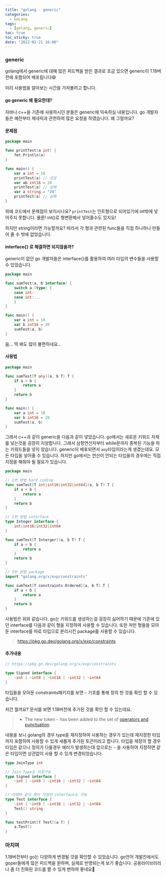 ```yaml
---
title: "golang - generic"
categories:
  - GoLang
tags:
  - [golang, generic]
toc: true
toc_sticky: true
date: "2022-02-21 16:00"
---
```


### generic

golang에서 generic에 대해 많은 피드백을 받은 결과로 조금 있으면 generic이 1.18버전에 포함되어 배포됩니다:smile:

미리 사용법을 알아보는 시간을 가져볼려고 합니다.

#### go generic 왜 필요한데?

자바나 c++을 기존에 사용하시던 분들은 generic에 익숙하실 내용입니다. go 개발자들은 예전부터 제네릭과 관련하여 많은 요청을 하였습니다. 왜 그럴까요?

#### 문제점

```go
package main

func printTest(a int) {
    fmt.Println(a)
}

func main() {
    var a int = 10
    printTest(a) // 성공  
    var ab int16 = 20
    printTest(a) // 실패
    var a string = "20"
    printTest(a) // 실패
}
```

위에 코드에서 문제점이 보이시나요? `printTest`는 인트형으로 되어있기에 int밖에 넣어주지 못합니다. 물론! int()로 형변환해서 넣어줄수도 있지요!

하지만 string이라면 가능할까요? 따라서 각 형과 관련된 func들을 직접 하나하나 만들어 줄 수 밖에 없었습니다. 

#### interface{} 로 해결하면 되지않을까?

generic이 없던 go 개발자들은 interface{}를 활용하여 여러 타입의 변수들을 사용할 수 있었습니다.

```go
package main

func sumTest(a, b interface) {
    switch a.(type) {
    case int:
    case int:...
    }
}

func main() {
    var a int = 10
    var b int16 = 20
    sumTest(a, b)
}
```

음... 딱 봐도 많이 불편하네요... 

#### 사용법

```go
package main

func sumTest[T any](a, b T) T { 
    if a < b {
        return a
    }
    return b
}

func main() {
    var a int = 10
    var b int16 = 20
    sumTest(a, b)
}
```

그래서 c++과 같이 generic을 다음과 같이 넣었습니다. go에서는 새로운 키워드 자체를 넣는것을 굉장히 지양합니다. 그래서 삼항연산자부터 while문까지 중복된 기능을 하는 키워드들을 넣지 않습니다. generic이 배포되면서 `any`타입이라는게 생겼는데요. 모든 타입을 넣어줄 수 있습니다. 하지만 go에서는 연산이 안되는 타입들의 경우에는 직접 지정을 해줘야 될 필요가 있습니다.

```go
package main

// 1번 방법 hard coding
func sumTest[T int|int16|int32|int64](a, b T) T { 
    if a < b {
        return a
    }
    return b
}

// 2번 방법 interface 
type Integer interface {
	int|int16|int32|int64
}

func sumTest[T Interger](a, b T) T { 
    if a < b {
        return a
    }
    return b
}

// 3번 방법 package
import "golang.org/x/exp/constraints"

func sumText[T constraints.Ordered](a, b T) T {
    if a < b {
        return a
    }
    return b
}
```

사용법은 위와 같습니다. go는 키워드를 생성하는걸 굉장히 싫어하기 때문에 기존에 있던 interface를 다음과 같이 형을 지정하여 사용할 수 있습니다. 또한 저런 형들을 모아둔 interface를 따로 타입으로 분리시킨 package를 사용할 수 있습니다.

> https://pkg.go.dev/golang.org/x/exp/constraints

#### 추가내용

```go
// https://pkg.go.dev/golang.org/x/exp/constraints

type Signed interface {
	~int | ~int8 | ~int16 | ~int32 | ~int64
}
```

타입들을 모아둔 constraints패키지를 보면 `~` 기호를 통해 정의 한 것을 확인 할 수 있습니다.

저건 뭘까요? 문서를 보면 1.18버전에 추가된 것을 확인 할 수 있는데요.

> - The new token `~` has been added to the set of [operators and punctuation](https://tip.golang.org/ref/spec#Operators_and_punctuation).

내용을 보니 golang의 경우 type을 재지정하여 사용하는 경우가 있는데 재지정한 타입까지 포함하여 사용할 수 있게 새롭게 추가된 토큰이라고 합니다.  타입을 재정의 할 경우 타입은 같으나 정의가 다를경우 에러가 발생하는데 앞으로는 `~` 을 사용하여 지정하면 같은 타입이면 상관없이 사용 할 수 있게 변경되었습니다.

```go
type JoinType int

// Join Type도 지정가능
type Signed interface {
	~int | ~int8 | ~int16 | ~int32 | ~int64
}

// 아래와 같이 형이 지정된 interface도 가능
type Test interface {
	~int | ~int8 | ~int16 | ~int32 | ~int64
    Test() string
}

func testPrint[T Test](a T) {
    a.Test()
}
```

### 마치며

1.18버전부터 go는 다양하게 변경될 것을 확인할 수 있었습니다. go언어 개발진에서도 goper들에게 많은 피드백을 원하며, 실제로 반영되는게 보기 좋습니다. 공용라이브러리나 좀 더 진화된 코드를 짤 수 있게 변하여 좋네요:hugs:
